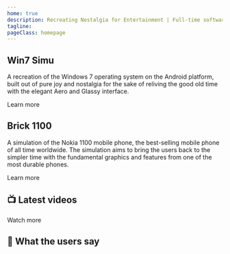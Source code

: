 ```yaml
---
home: true
description: Recreating Nostalgia for Entertainment | Full-time software developer, free-time app maker | Creator of Win7 Simu and other unique apps
tagline:
pageClass: homepage
---
```


<home-hero />

<home-section class="dark">
  <home-preview src="/assets/win7simu-logo.png" title="win7 simu" />
  <article>
    <h2>Win7 Simu</h2>
    <p>A recreation of the Windows 7 operating system on the Android platform,
    built out of pure joy and nostalgia for the sake of reliving the good old time
    with the elegant Aero and Glassy interface.</p>
    <footer>
      <a-button href="/win7simu/about.html">Learn more</a-button>
    </footer>
  </article>
</home-section>

<home-section class="right">
  <home-preview src="https://brick1100.visnalize.com" title="Brick 1100" />
  <article>
    <h2>Brick 1100</h2>
    <p>A simulation of the Nokia 1100 mobile phone, the best-selling mobile phone of all time worldwide.
    The simulation aims to bring the users back to the simpler time with the fundamental graphics
    and features from one of the most durable phones.</p>
    <footer>
      <a-button href="/brick1100/about.html">Learn more</a-button>
    </footer>
  </article>
</home-section>

<google-ads format="horizontal" />

<home-section class="center dark">
  <article>
    <h2>📺 Latest videos</h2>
    <home-videos />
    <footer>
      <a-button href="https://www.youtube.com/c/visnalize">Watch more</a-button>
    </footer>
  </article>
</home-section>

<home-section class="center">
  <article>
    <h2>💬 What the users say</h2>
    <home-reviews />
  </article>
</home-section>

<google-ads format="horizontal" />

<home-footer />
